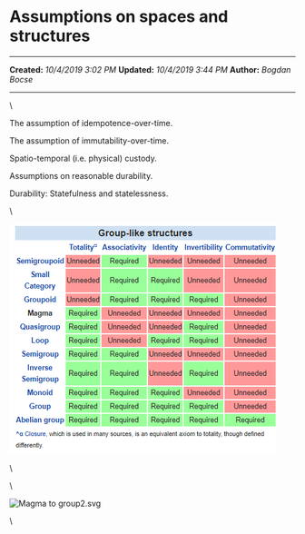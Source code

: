 Assumptions on spaces and structures
====================================

  -------------- ---------------------
  **Created:**   *10/4/2019 3:02 PM*
  **Updated:**   *10/4/2019 3:44 PM*
  **Author:**    *Bogdan Bocse*
  -------------- ---------------------

\

The assumption of idempotence-over-time.

The assumption of immutability-over-time.

Spatio-temporal (i.e. physical) custody.

Assumptions on reasonable durability.

Durability: Statefulness and statelessness.

\

![](Assumptions%20on%20spaces%20and%20structures_files/image.png)

\

\

![Magma to
group2.svg](https://upload.wikimedia.org/wikipedia/commons/thumb/d/d0/Magma_to_group2.svg/1024px-Magma_to_group2.svg.png)

\

 

